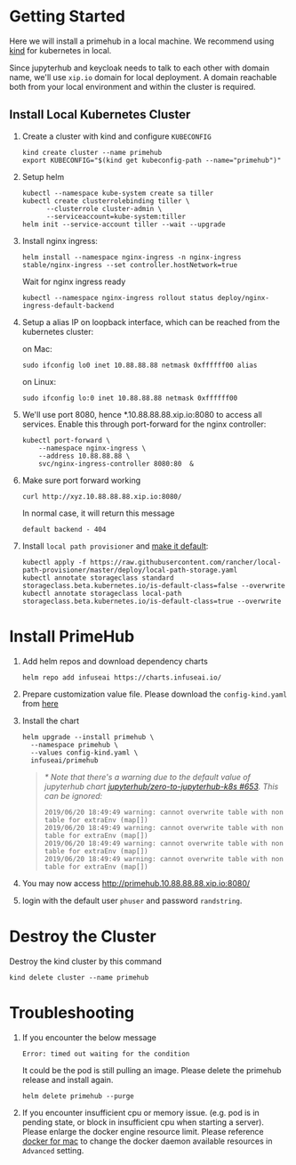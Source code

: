 
# Getting Started

Here we will install a primehub in a local machine. We recommend using [kind](https://github.com/kubernetes-sigs/kind/) for kubernetes in local.

Since jupyterhub and keycloak needs to talk to each other with domain name, we'll use `xip.io` domain for local deployment. A domain reachable both from your local environment and within the cluster is required.

## Install Local Kubernetes Cluster

1. Create a cluster with kind and configure `KUBECONFIG`

   ```console
   kind create cluster --name primehub
   export KUBECONFIG="$(kind get kubeconfig-path --name="primehub")"
   ```

1. Setup helm

   ```console
   kubectl --namespace kube-system create sa tiller
   kubectl create clusterrolebinding tiller \
         --clusterrole cluster-admin \
         --serviceaccount=kube-system:tiller
   helm init --service-account tiller --wait --upgrade
   ```

1. Install nginx ingress:

   ```console
   helm install --namespace nginx-ingress -n nginx-ingress stable/nginx-ingress --set controller.hostNetwork=true
   ```

   Wait for nginx ingress ready

   ```console
   kubectl --namespace nginx-ingress rollout status deploy/nginx-ingress-default-backend
   ```

1. Setup a alias IP on loopback interface, which can be reached from the kubernetes cluster:

   on Mac:
   
   ```console
   sudo ifconfig lo0 inet 10.88.88.88 netmask 0xffffff00 alias
   ```

   on Linux:
   
   ```console
   sudo ifconfig lo:0 inet 10.88.88.88 netmask 0xffffff00
   ```

1. We'll use port 8080, hence *.10.88.88.88.xip.io:8080 to access all services. Enable this through port-forward for the nginx controller:

   ```console
   kubectl port-forward \
       --namespace nginx-ingress \
       --address 10.88.88.88 \
       svc/nginx-ingress-controller 8080:80  &
   ```

1. Make sure port forward working
   
   ```console
   curl http://xyz.10.88.88.88.xip.io:8080/                                                                                           
   ```

   In normal case, it will return this message

   ```console
   default backend - 404
   ```
 

1. Install `local path provisioner` and [make it default](https://kubernetes.io/docs/tasks/administer-cluster/change-default-storage-class/):

   ```console
   kubectl apply -f https://raw.githubusercontent.com/rancher/local-path-provisioner/master/deploy/local-path-storage.yaml
   kubectl annotate storageclass standard storageclass.beta.kubernetes.io/is-default-class=false --overwrite
   kubectl annotate storageclass local-path storageclass.beta.kubernetes.io/is-default-class=true --overwrite
   ```


# Install PrimeHub
1. Add helm repos and download dependency charts

   ```console
   helm repo add infuseai https://charts.infuseai.io/
   ```

1. Prepare customization value file. Please download the `config-kind.yaml` from [here](../examples/config-kind.yaml)
   
1. Install the chart

   ```
   helm upgrade --install primehub \
     --namespace primehub \
     --values config-kind.yaml \
     infuseai/primehub
   ```

   > *\* Note that there's a warning due to the default value of jupyterhub chart [jupyterhub/zero-to-jupyterhub-k8s #653](https://github.com/jupyterhub/zero-to-jupyterhub-k8s/issues/653).  This can be ignored:*
   >
   > ```
   > 2019/06/20 18:49:49 warning: cannot overwrite table with non table for extraEnv (map[])
   > 2019/06/20 18:49:49 warning: cannot overwrite table with non table for extraEnv (map[])
   > 2019/06/20 18:49:49 warning: cannot overwrite table with non table for extraEnv (map[])
   > 2019/06/20 18:49:49 warning: cannot overwrite table with non table for extraEnv (map[])
   > ```
   
   

1. You may now access http://primehub.10.88.88.88.xip.io:8080/
1. login with the default user `phuser` and password `randstring`.


# Destroy the Cluster
Destroy the kind cluster by this command

```
kind delete cluster --name primehub
```

# Troubleshooting
1. If you encounter the below message

   ```
   Error: timed out waiting for the condition
   ```
   
   It could be the pod is still pulling an image. Please delete the primehub release and install again.
   ```
   helm delete primehub --purge
   ```
   
1. If you encounter insufficient cpu or memory issue. (e.g. pod is in pending state, or block in insufficient cpu when 
   starting a server). Please enlarge the docker engine resource limit. Please reference [docker for mac](https://docs.docker.com/docker-for-mac/)
   to change the docker daemon available resources in `Advanced` setting.
